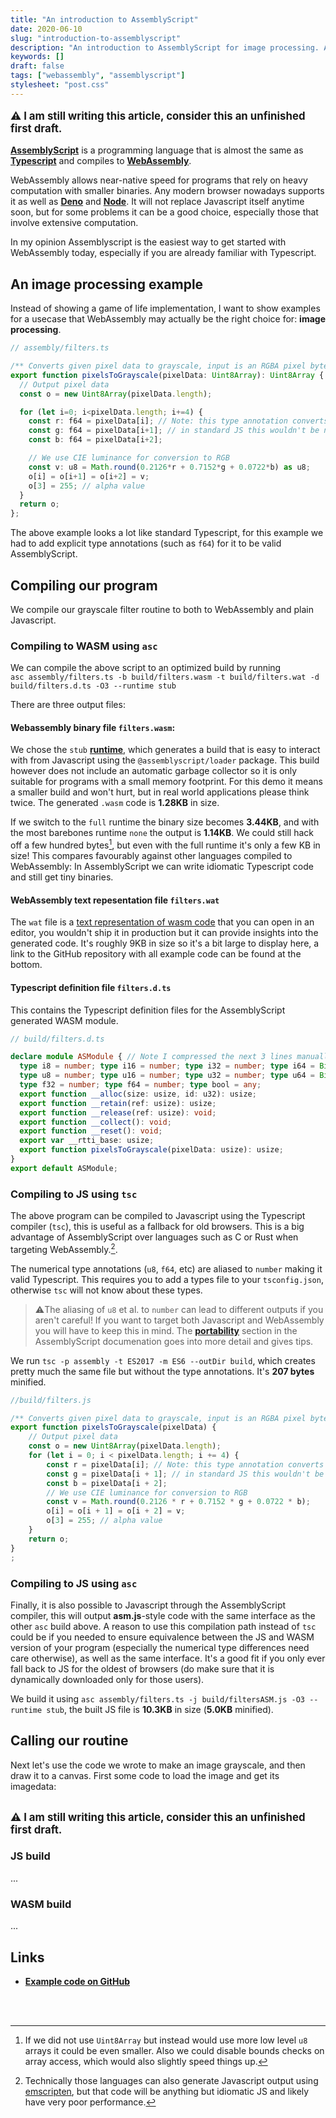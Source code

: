 ```yaml
---
title: "An introduction to AssemblyScript"
date: 2020-06-10
slug: "introduction-to-assemblyscript"
description: "An introduction to AssemblyScript for image processing. AssemblyScript is a compiled subset of Typescript that targets WebAssembly."
keywords: []
draft: false
tags: ["webassembly", "assemblyscript"]
stylesheet: "post.css"
---
```


<p style="font-size: 1.2em; font-weight: bold">⚠️ I am still writing this article, consider this an unfinished first draft.</p>

[**AssemblyScript**](https://www.assemblyscript.org/) is a programming language that is almost the same as [**Typescript**](https://www.typescriptlang.org/) and compiles to [**WebAssembly**](https://webassembly.org/). 

WebAssembly allows near-native speed for programs that rely on heavy computation with smaller binaries. Any modern browser nowadays supports it as well as [**Deno**](https://deno.land/) and [**Node**](https://nodejs.org/en/). It will not replace Javascript itself anytime soon, but for some problems it can be a good choice, especially those that involve extensive computation.

In my opinion Assemblyscript is the easiest way to get started with WebAssembly today, especially if you are already familiar with Typescript.

## An image processing example

Instead of showing a game of life implementation, I want to show examples for a usecase that WebAssembly may actually be the right choice for: **image processing**.

```typescript
// assembly/filters.ts

/** Converts given pixel data to grayscale, input is an RGBA pixel byte array. */
export function pixelsToGrayscale(pixelData: Uint8Array): Uint8Array {
  // Output pixel data
  const o = new Uint8Array(pixelData.length);

  for (let i=0; i<pixelData.length; i+=4) {
    const r: f64 = pixelData[i]; // Note: this type annotation converts the byte value to a float64
    const g: f64 = pixelData[i+1]; // in standard JS this wouldn't be necessary.
    const b: f64 = pixelData[i+2];

    // We use CIE luminance for conversion to RGB
    const v: u8 = Math.round(0.2126*r + 0.7152*g + 0.0722*b) as u8;
    o[i] = o[i+1] = o[i+2] = v;
    o[3] = 255; // alpha value
  }
  return o;
};
```
The above example looks a lot like standard Typescript, for this example we had to add explicit type annotations (such as `f64`) for it to be valid AssemblyScript.

## Compiling our program
We compile our grayscale filter routine to both to WebAssembly and plain Javascript.

### Compiling to WASM using `asc`
We can compile the above script to an optimized build by running  
```asc assembly/filters.ts -b build/filters.wasm -t build/filters.wat -d build/filters.d.ts -O3 --runtime stub```

There are three output files:

#### Webassembly binary file `filters.wasm`:
We chose the `stub` [**runtime**](https://www.assemblyscript.org/runtime.html), which generates a build that is easy to interact with from Javascript using the `@assemblyscript/loader` package.
This build however does not include an automatic garbage collector so it is only suitable for programs with a small memory footprint. For this demo it means a smaller build and won't hurt, but in real world applications please think twice. The generated `.wasm` code is **1.28KB** in size.

If we switch to the `full` runtime the binary size becomes **3.44KB**, and with the most barebones runtime `none` the output is **1.14KB**. We could still hack off a few hundred bytes[^2], but even with the full runtime it's only a few KB in size! This compares favourably against other languages compiled to WebAssembly: In AssemblyScript we can write idiomatic Typescript code and still get tiny binaries.

#### WebAssembly text repesentation file `filters.wat`
The `wat` file is a [text representation of wasm code](https://developer.mozilla.org/en-US/docs/WebAssembly/Understanding_the_text_format) that you can open in an editor, you wouldn't ship it in production but it can provide insights into the generated code. It's roughly 9KB in size so it's a bit large to display here, a link to the GitHub repository with all example code can be found at the bottom.

#### Typescript definition file `filters.d.ts`

This contains the Typescript definition files for the AssemblyScript generated WASM module.
```typescript
// build/filters.d.ts

declare module ASModule { // Note I compressed the next 3 lines manually
  type i8 = number; type i16 = number; type i32 = number; type i64 = BigInt; type isize = number;
  type u8 = number; type u16 = number; type u32 = number; type u64 = BigInt; type usize = number;
  type f32 = number; type f64 = number; type bool = any;
  export function __alloc(size: usize, id: u32): usize;
  export function __retain(ref: usize): usize;
  export function __release(ref: usize): void;
  export function __collect(): void;
  export function __reset(): void;
  export var __rtti_base: usize;
  export function pixelsToGrayscale(pixelData: usize): usize;
}
export default ASModule;
```

### Compiling to JS using `tsc`

The above program can be compiled to Javascript using the Typescript compiler (`tsc`), this is useful as a fallback for old browsers. This is a big advantage of AssemblyScript over languages such as C or Rust when targeting WebAssembly.[^1].

The numerical type annotations (`u8`, `f64`, etc) are aliased to `number` making it valid Typescript. This requires you to add a types file to your `tsconfig.json`, otherwise `tsc` will not know about these types.

>⚠️The aliasing of `u8` et al. to `number` can lead to different outputs if you aren't careful! If you want to target both Javascript and WebAssembly you will have to keep this in mind. The [**portability**](https://www.assemblyscript.org/portability.html) section in the AssemblyScript documenation goes into more detail and gives tips.

We run ```tsc -p assembly -t ES2017 -m ES6 --outDir build```, which creates pretty much the same file but without the type annotations. It's **207 bytes** minified.

```javascript
//build/filters.js

/** Converts given pixel data to grayscale, input is an RGBA pixel byte array. */
export function pixelsToGrayscale(pixelData) {
    // Output pixel data
    const o = new Uint8Array(pixelData.length);
    for (let i = 0; i < pixelData.length; i += 4) {
        const r = pixelData[i]; // Note: this type annotation converts the byte value to a float64
        const g = pixelData[i + 1]; // in standard JS this wouldn't be necessary.
        const b = pixelData[i + 2];
        // We use CIE luminance for conversion to RGB
        const v = Math.round(0.2126 * r + 0.7152 * g + 0.0722 * b);
        o[i] = o[i + 1] = o[i + 2] = v;
        o[3] = 255; // alpha value
    }
    return o;
}
;
```

### Compiling to JS using `asc`
Finally, it is also possible to Javascript through the AssemblyScript compiler, this will output **asm.js**-style code with the same interface as the other `asc` build above.
A reason to use this compilation path instead of `tsc` could be if you needed to ensure equivalence between the JS and WASM version of your program (especially the numerical type differences need care otherwise), as well as the same interface. It's a good fit if you only ever fall back to JS for the oldest of browsers (do make sure that it is dynamically downloaded only for those users).

We build it using ```asc assembly/filters.ts -j build/filtersASM.js -O3 --runtime stub```, the built JS file is **10.3KB** in size (**5.0KB** minified).


## Calling our routine

Next let's use the code we wrote to make an image grayscale, and then draw it to a canvas. First some code to load the image and get its imagedata:
```javascript

```

<p style="font-size: 1.2em; font-weight: bold">⚠️ I am still writing this article, consider this an unfinished first draft.</p>

### JS build
...

### WASM build
...


## Links
* [**Example code on GitHub**](https://github.com/gzuidhof/gzuidhof.github.io/tree/master/examples/assemblyscript/image-processing)


<br>
<br>

[^1]: Technically those languages can also generate Javascript output using [emscripten](https://emscripten.org/), but that code will be anything but idiomatic JS and likely have very poor performance.
[^2]: If we did not use `Uint8Array` but instead would use more low level `u8` arrays it could be even smaller. Also we could disable bounds checks on array access, which would also slightly speed things up.